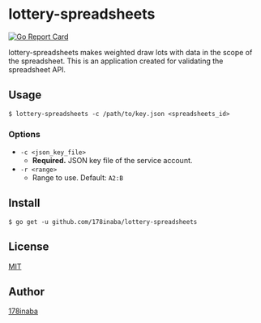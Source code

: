 # lottery-spreadsheets

[![Go Report Card](https://goreportcard.com/badge/github.com/178inaba/lottery-spreadsheets)](https://goreportcard.com/report/github.com/178inaba/lottery-spreadsheets)

lottery-spreadsheets makes weighted draw lots with data in the scope of the spreadsheet.
This is an application created for validating the spreadsheet API.

## Usage

```console
$ lottery-spreadsheets -c /path/to/key.json <spreadsheets_id>
```

### Options

* `-c <json_key_file>`
  * **Required.** JSON key file of the service account.
* `-r <range>`
  * Range to use. Default: `A2:B`

## Install

```console
$ go get -u github.com/178inaba/lottery-spreadsheets
```

## License

[MIT](LICENSE)

## Author

[178inaba](https://github.com/178inaba)

